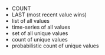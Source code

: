 - COUNT
- LAST (most recent value wins)
- list of all values
- time-series of all values
- set of all unique values
- count of unique values
- probabilistic count of unique values
